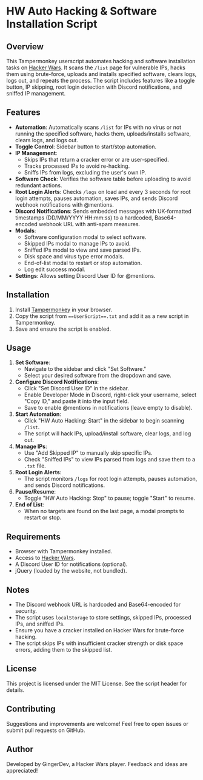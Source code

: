 # HW Auto Hacking & Software Installation Script

## Overview
This Tampermonkey userscript automates hacking and software installation tasks on [Hacker Wars](https://hackerwars.io/). It scans the `/list` page for vulnerable IPs, hacks them using brute-force, uploads and installs specified software, clears logs, logs out, and repeats the process. The script includes features like a toggle button, IP skipping, root login detection with Discord notifications, and sniffed IP management.

## Features
- **Automation**: Automatically scans `/list` for IPs with no virus or not running the specified software, hacks them, uploads/installs software, clears logs, and logs out.
- **Toggle Control**: Sidebar button to start/stop automation.
- **IP Management**:
  - Skips IPs that return a cracker error or are user-specified.
  - Tracks processed IPs to avoid re-hacking.
  - Sniffs IPs from logs, excluding the user's own IP.
- **Software Check**: Verifies the software table before uploading to avoid redundant actions.
- **Root Login Alerts**: Checks `/logs` on load and every 3 seconds for root login attempts, pauses automation, saves IPs, and sends Discord webhook notifications with @mentions.
- **Discord Notifications**: Sends embedded messages with UK-formatted timestamps (DD/MM/YYYY HH:mm:ss) to a hardcoded, Base64-encoded webhook URL with anti-spam measures.
- **Modals**:
  - Software configuration modal to select software.
  - Skipped IPs modal to manage IPs to avoid.
  - Sniffed IPs modal to view and save parsed IPs.
  - Disk space and virus type error modals.
  - End-of-list modal to restart or stop automation.
  - Log edit success modal.
- **Settings**: Allows setting Discord User ID for @mentions.

## Installation
1. Install [Tampermonkey](https://www.tampermonkey.net/) in your browser.
2. Copy the script from `==UserScript==.txt` and add it as a new script in Tampermonkey.
3. Save and ensure the script is enabled.

## Usage
1. **Set Software**:
   - Navigate to the sidebar and click "Set Software."
   - Select your desired software from the dropdown and save.
2. **Configure Discord Notifications**:
   - Click "Set Discord User ID" in the sidebar.
   - Enable Developer Mode in Discord, right-click your username, select "Copy ID," and paste it into the input field.
   - Save to enable @mentions in notifications (leave empty to disable).
3. **Start Automation**:
   - Click "HW Auto Hacking: Start" in the sidebar to begin scanning `/list`.
   - The script will hack IPs, upload/install software, clear logs, and log out.
4. **Manage IPs**:
   - Use "Add Skipped IP" to manually skip specific IPs.
   - Check "Sniffed IPs" to view IPs parsed from logs and save them to a `.txt` file.
5. **Root Login Alerts**:
   - The script monitors `/logs` for root login attempts, pauses automation, and sends Discord notifications.
6. **Pause/Resume**:
   - Toggle "HW Auto Hacking: Stop" to pause; toggle "Start" to resume.
7. **End of List**:
   - When no targets are found on the last page, a modal prompts to restart or stop.

## Requirements
- Browser with Tampermonkey installed.
- Access to [Hacker Wars](https://hackerwars.io/).
- A Discord User ID for notifications (optional).
- jQuery (loaded by the website, not bundled).

## Notes
- The Discord webhook URL is hardcoded and Base64-encoded for security.
- The script uses `localStorage` to store settings, skipped IPs, processed IPs, and sniffed IPs.
- Ensure you have a cracker installed on Hacker Wars for brute-force hacking.
- The script skips IPs with insufficient cracker strength or disk space errors, adding them to the skipped list.

## License
This project is licensed under the MIT License. See the script header for details.

## Contributing
Suggestions and improvements are welcome! Feel free to open issues or submit pull requests on GitHub.

## Author
Developed by GingerDev, a Hacker Wars player. Feedback and ideas are appreciated!

